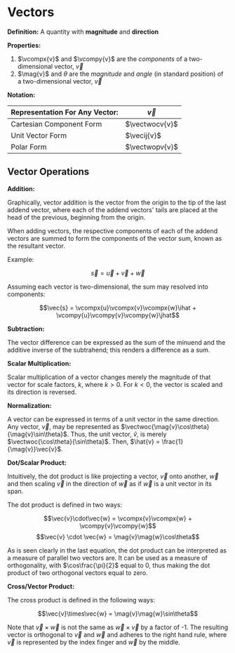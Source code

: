 # Vectors

**Definition:** A quantity with **magnitude** and **direction**

**Properties:**

1. $\vcompx{v}$ and $\vcompy{v}$ are the *components* of a two-dimensional vector, $\vec{v}$
2. $\mag{v}$ and $\theta$ are the *magnitude* and *angle* (in standard position) of a two-dimensional vector, $\vec{v}$

**Notation:**

| Representation For Any Vector: | $\vec{v}$      |
| ------------------------------ | -------------- |
| Cartesian Component Form       | $\vectwocv{v}$ |
| Unit Vector Form               | $\vecij{v}$    |
| Polar Form                     | $\vectwopv{v}$ |

## Vector Operations

**Addition:**

Graphically, vector addition is the vector from the origin to the tip of the last addend vector, where each of the addend vectors' tails are placed at the head of the previous, beginning from the origin.

When adding vectors, the respective components of each of the addend vectors are summed to form the components of the vector sum, known as the resultant vector.

Example:

$$\vec{s} = \vec{u} + \vec{v} + \vec{w}$$

Assuming each vector is two-dimensional, the sum may resolved into components:

$$\vec{s} = \vcompx{u}\vcompx{v}\vcompx{w}\ihat + \vcompy{u}\vcompy{v}\vcompy{w}\jhat$$

**Subtraction:**

The vector difference can be expressed as the sum of the minuend and the additive inverse of the subtrahend; this renders a difference as a sum.

**Scalar Multiplication:**

Scalar multiplication of a vector changes merely the magnitude of that vector for scale factors, $k$, where $k > 0$. For $k < 0$, the vector is scaled and its direction is reversed.

**Normalization:**

A vector can be expressed in terms of a unit vector in the same direction. Any vector, $\vec{v}$, may be represented as $\vectwoc{\mag{v}\cos\theta}{\mag{v}\sin\theta}$. Thus, the unit vector, $\hat{v}$, is merely $\vectwoc{\cos\theta}{\sin\theta}$. Then, $\hat{v} = \frac{1}{\mag{v}}\vec{v}$.

**Dot/Scalar Product:**

Intuitively, the dot product is like projecting a vector, $\vec{v}$ onto another, $\vec{w}$ and then scaling $\vec{v}$ in the direction of $\vec{w}$ as if $\vec{w}$ is a unit vector in its span.

The dot product is defined in two ways:

$$\vec{v}\cdot\vec{w} = \vcompx{v}\vcompx{w} + \vcompy{v}\vcompy{w}$$
$$\vec{v} \cdot \vec{w} = \mag{v}\mag{w}\cos\theta$$

As is seen clearly in the last equation, the dot product can be interpreted as a measure of parallel two vectors are. It can be used as a measure of orthogonality, with $\cos\frac{\pi}{2}$ equal to 0, thus making the dot product of two orthogonal vectors equal to zero.

**Cross/Vector Product:**

The cross product is defined in the following ways:

$$\vec{v}\times\vec{w} = \mag{v}\mag{w}\sin\theta$$

Note that $\vec{v}\times\vec{w}$ is not the same as $\vec{w}\times\vec{v}$ by a factor of -1. The resulting vector is orthogonal to $\vec{v}$ and $\vec{w}$ and adheres to the right hand rule, where $\vec{v}$ is represented by the index finger and $\vec{w}$ by the middle.

